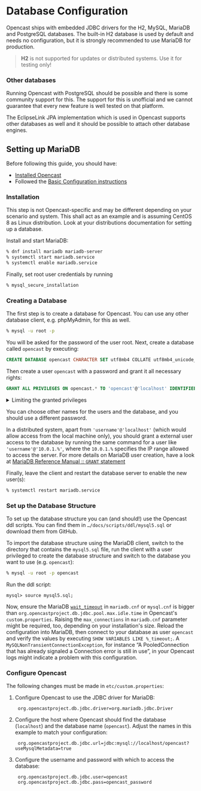 Database Configuration
======================

Opencast ships with embedded JDBC drivers for the H2, MySQL, MariaDB and PostgreSQL databases.
The built-in H2 database is used by default and needs no configuration,
but it is strongly recommended to use MariaDB for production.

> __H2__ is not supported for updates or distributed systems. Use it for testing only!


### Other databases

Running Opencast with PostgreSQL should be possible and there is some community support for this.
The support for this is unofficial and we cannot guarantee that every new feature is well tested on that platform.

The EclipseLink JPA implementation which is used in Opencast supports other databases as well and it should be
possible to attach other database engines.


Setting up MariaDB
------------------

Before following this guide, you should have:

- [Installed Opencast](../installation/index.md)
- Followed the [Basic Configuration instructions](basic.md)


### Installation

This step is not Opencast-specific and may be different depending on your scenario and system.
This shall act as an example and is assuming CentOS 8 as Linux distribution.
Look at your distributions documentation for setting up a database.

Install and start MariaDB:

```sh
% dnf install mariadb mariadb-server
% systemctl start mariadb.service
% systemctl enable mariadb.service
```

Finally, set root user credentials by running

```sh
% mysql_secure_installation
```


### Creating a Database

The first step is to create a database for Opencast.
You can use any other database client, e.g. phpMyAdmin, for this as well.

```sh
% mysql -u root -p
```

You will be asked for the password of the user root.
Next, create a database called `opencast` by executing:

```sql
CREATE DATABASE opencast CHARACTER SET utf8mb4 COLLATE utf8mb4_unicode_ci;
```

Then create a user `opencast` with a password and grant it all necessary rights:

```sql
GRANT ALL PRIVILEGES ON opencast.* TO 'opencast'@'localhost' IDENTIFIED BY 'opencast_password';
```

<details>

<summary>Limiting the granted privileges</summary>

You can limit the granted privileges further if you want to.
The rights granted here are sufficient to run Opencast:

```sql
GRANT SELECT,INSERT,UPDATE,DELETE,CREATE TEMPORARY TABLES ON opencast.*
  TO 'opencast'@'localhost' IDENTIFIED BY 'opencast_password';
```

These privileges are often not sufficient for running the scripts used to initialize and upgrade the database.
For this, fall back to using the root user or grant a user slightly more privileges:

```sql
GRANT SELECT,INSERT,UPDATE,DELETE,CREATE,ALTER,DROP,INDEX,TRIGGER,CREATE TEMPORARY TABLES,REFERENCES ON opencast.*
  TO 'admin'@'localhost' IDENTIFIED BY 'opencast_admin_password';
```
</details>

You can choose other names for the users and the database, and you should use a different password.

In a distributed system, apart from `'username'@'localhost'` (which would allow access from the local machine only),
you should grant a external user access to the database by running the same command for a user like
`'username'@'10.0.1.%'`, where the `10.0.1.%` specifies the IP range allowed to access the server.
For more details on MariaDB user creation, have a look at [MariaDB Reference Manual :: `GRANT` statement
](https://mariadb.com/kb/en/mariadb/grant/)

Finally, leave the client and restart the database server to enable the new user(s):

```sh
% systemctl restart mariadb.service
```


### Set up the Database Structure

To set up the database structure you can (and should!) use the Opencast ddl scripts. You can find them in
`…/docs/scripts/ddl/mysql5.sql` or download them from GitHub.

To import the database structure using the MariaDB client, switch to the directory that contains the `mysql5.sql` file,
run the client with a user privileged to create the database structure and switch to the database you want to use
(e.g. `opencast`):

```sh
% mysql -u root -p opencast
```

Run the ddl script:

```
mysql> source mysql5.sql;
```

Now, ensure the MariaDB [`wait_timeout`](https://mariadb.com/kb/en/library/server-system-variables/) in `mariadb.cnf`
or `mysql.cnf` is bigger than `org.opencastproject.db.jdbc.pool.max.idle.time` in Opencast's `custom.properties`.
Raising the `max_connections` in `mariadb.cnf` parameter might be required, too, depending on your installation's size.
Reload the configuration into MariaDB, then connect to your database as user `opencast` and verify the values by
executing `SHOW VARIABLES LIKE %_timeout;`. A `MySQLNonTransientConnectionException`, for instance “A PooledConnection
that has already signaled a Connection error is still in use”, in your Opencast logs might indicate a problem with this
configuration.


### Configure Opencast

The following changes must be made in `etc/custom.properties`:

1. Configure Opencast to use the JDBC driver for MariaDB:

        org.opencastproject.db.jdbc.driver=org.mariadb.jdbc.Driver

2. Configure the host where Opencast should find the database (`localhost`) and the database name (`opencast`). Adjust
   the names in this example to match your configuration:

        org.opencastproject.db.jdbc.url=jdbc:mysql://localhost/opencast?useMysqlMetadata=true

3. Configure the username and password with which to access the database:

        org.opencastproject.db.jdbc.user=opencast
        org.opencastproject.db.jdbc.pass=opencast_password
